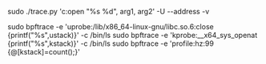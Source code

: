 sudo ./trace.py  'c:open "%s %d", arg1, arg2' -U --address -v

sudo bpftrace -e 'uprobe:/lib/x86_64-linux-gnu/libc.so.6:close {printf("%s",ustack)}' -c /bin/ls
sudo bpftrace -e 'kprobe:__x64_sys_openat {printf("%s",kstack)}' -c /bin/ls
sudo bpftrace -e 'profile:hz:99 {@[kstack]=count();}'